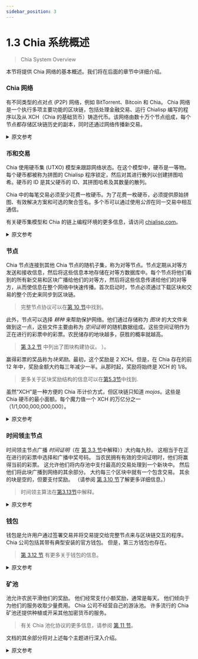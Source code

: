 ```yaml
---
sidebar_position: 3
---
```


# 1.3 Chia 系统概述

> Chia System Overview

本节将提供 Chia 网络的基本概述。我们将在后面的章节中详细介绍。

### Chia 网络

有不同类型的点对点 (P2P) 网络，例如 BitTorrent、Bitcoin 和 Chia。 Chia 网络是一个执行多项主要功能的区块链，包括处理金融交易、运行 Chialisp 编写的程序以及从 XCH（Chia 的基础货币）铸造代币。该网络由数十万个节点组成，每个节点都存储区块链历史的副本，同时还通过网络传播新交易。

<details>
<summary>原文参考</summary>

This section will provide a basic overview of Chia's network. We'll go into much more detail in later sections.

- ### Chia's network

There are different types of peer-to-peer (P2P) networks, such as BitTorrent, Bitcoin, and Chia. The Chia network is a blockchain that performs several major functions, including processing financial transactions, running programs written in Chialisp, and minting tokens from XCH (Chia's base currency). The network is composed of hundreds of thousands of nodes, each of which stores a copy of the blockchain's history, while also propagating new transactions across the network.

</details>

### 币和交易

Chia 使用硬币集 (UTXO) 模型来跟踪网络状态。在这个模型中，硬币是一等物。每个硬币都被称为拼图的 Chialisp 程序锁定，然后对其进行散列以创建拼图哈希。硬币的 ID 是其父硬币的 ID、其拼图哈希及其数量的散列。

Chia 中的每笔交易必须至少花费一枚硬币。为了花费一枚硬币，必须提供原始拼图、有效解决方案和可选的聚合签名。多个币可以通过使用*公告*在同一交易中相互通信。

有关硬币集模型和 Chia 的链上编程环境的更多信息，请访问 [chialisp.com](https://chialisp.com/)。

<details>
<summary>原文参考</summary>

- ### Coins and transactions

Chia uses the coin set (UTXO) model to keep track of the network's state. In this model, a coin is a first-class object. Each coin is locked with a Chialisp program called a _puzzle_, which is then hashed to create a _puzzlehash_. The coin's ID is a hash of its parent coin's ID, its puzzlehash, and its amount.

Each transaction in Chia must spend at least one coin. In order to spend a coin, one must provide the original puzzle, as well as a valid solution, and an optional aggregated signature. Multiple coins can communicate with each other in the same transaction by using _announcements_.

For more info about the coin set model and Chia's on-chain programming environment, see [chialisp.com](https://chialisp.com).

</details>

### 节点

Chia 节点连接到其他 Chia 节点的随机子集，称为对等节点。节点定期从对等方发送和接收信息，然后将这些信息本地存储在对等方数据库中。每个节点将他们看到的所有新交易和区块广播给他们的对等方，然后将这些信息传递给他们的对等方，从而使信息在整个网络中快速传播。首次启动时，节点必须通过下载区块和交易的整个历史来同步到区块链。

>完整节点协议可以在[第 10 节](/docs/10protocol/protocol "Section 3.10: Full Node Protocol")中找到。

此外，节点可以选择 *耕种* 来帮助保护网络。他们通过存储称为 *图块* 的大文件来做到这一点，这些文件主要由称为 *空间证明* 的随机数据组成。这些空间证明作为正在进行的彩票中的彩票。农民储存的地块越多，获胜的概率就越高。

>[第 3.2 节](/docs/03consensus/proof-of-space "Section 3.2: Proof of Space.") 中列出了图块构建协议。 ）。

赢得彩票的奖品称为*块奖励*。最初，这个奖励是 2 XCH。但是，在 Chia 存在的前 12 年中，奖励金额大约每三年减少一半。从那时起，奖励将始终是 XCH 的 1/8。

>更多关于区块奖励结构的信息可以在[第5.3节](/docs/05block-validation/block_rewards "Section 5.3: Block Rewards")中找到.

虽然“XCH”是一种方便的 Chia 币计价方式，但区块链只知道 *mojos*。这些是 Chia 硬币的最小面额。每个魔力值一个 XCH 的万亿分之一（1/1,000,000,000,000）。

<details>
<summary>原文参考</summary>

- ### Nodes

Chia nodes connect to a random subset of other Chia nodes, called peers. The nodes periodically send and receive information from peers, which is then stored locally in a peer database. Each node broadcasts all new transactions and blocks that they see to their peers, which in turn relay this information to _their_ peers, resulting in the information quickly being propagated throughout the network. When first starting up, nodes have to synchronize to the blockchain, by downloading the entire history of blocks and transactions.

  >The Full Node Protocol can be found in [Section 10](/docs/10protocol/protocol "Section 3.10: Full Node Protocol").

Additionally, nodes have the option of _farming_ to help secure the network. They do this by storing large files called _plots_, which mostly consist of random data called _proofs of space_. These proofs of space function as tickets in an ongoing lottery. The more plots a farmer stores, the higher the probability of winning.

  >The plot construction protocol is laid out in [Section 3.2](/docs/03consensus/proof-of-space "Section 3.2: Proof of Space.").

The prize for winning the lottery is called the _block reward_. Initially, this reward is 2 XCH. However, the reward amount is cut in half approximately every three years for the first 12 years of Chia's existence. From that point forward, the reward will always be 1/8 of an XCH.

  >More info on the block reward structure can be found in [Section 5.3](/docs/05block-validation/block_rewards "Section 5.3: Block Rewards").

While "XCH" is a convenient way to denominate Chia coins, the blockchain only knows about _mojos_. These are the smallest denomination of Chia's coins. Each mojo is worth one trillionth (1/1,000,000,000,000) of an XCH.

</details>

### 时间领主节点

时间领主节点广播 *时间证明*（在 [第 3.3 节](/docs/03consensus/vdfs "Section 3.3: VDFs")中解释））大约每九秒。 这相当于在正在进行的彩票中选择和广播中奖号码。 当农民拥有有效的空间证明时，他们将赢得当前的彩票。 这允许他们将内存池中支付最高的交易处理到一个新块中。 然后他们将此块广播到网络的其余部分。 大约每三个区块中就有一个包含交易。 其余的块是空的，但要支付奖励。 （请参阅 [第 3.10 节](/docs/03consensus/foliage "Section 3.10: Foliage")了解更多详细信息。）

>时间领主算法在[第3.13节](/docs/03consensus/timelords "Section 3.13: Timelord Algorithm")中解释。

<details>
<summary>原文参考</summary>

- ### Timelord nodes

Timelord nodes broadcast _proofs of time_ (explained in [Section 3.3](/docs/03consensus/vdfs "Section 3.3: VDFs")) around every nine seconds. This is equivalent to selecting and broadcasting the winning numbers in an ongoing lottery. When a farmer has a valid proof of space, they win the current lottery drawing. This allows them to process the highest-paying transactions from the mempool into a new block. They then broadcast this block to the rest of the network. Around one out of every three blocks contains transactions. The rest of the blocks are empty, but do pay a reward. (See [Section 3.10](/docs/03consensus/foliage "Section 3.10: Foliage") for more details.)

  >The timelord algorithm is explained in [Section 3.13](/docs/03consensus/timelords "Section 3.13: Timelord Algorithm").

</details>

### 钱包

钱包是允许用户通过签署交易并将交易提交给完整节点来与区块链交互的程序。 Chia 公司包括其带有典型安装的官方钱包。 但是，第三方钱包也存在。

> [第 3.12 节](/docs/03consensus/light_clients "Section 3.12: Light Clients") 有更多关于钱包的信息。

<details>
<summary>原文参考</summary>

- ### Wallets

Wallets are programs that allow users to interact with the blockchain, by signing and submitting transactions to full nodes. The Chia company includes its official wallet with a typical installation. However, third-party wallets also exist.

  >[Section 3.12](/docs/03consensus/light_clients "Section 3.12: Light Clients") has more info on wallets.

</details>

### 矿池

池允许农民平滑他们的奖励。 他们经常支付小额奖励，通常是每天。 他们倾向于为他们的服务收取少量费用。 Chia 公司不经营自己的游泳池。 许多流行的 Chia 矿池还提供种植或开采其他加密货币的服务。

> 有关 Chia 池化协议的更多信息，请参阅 [第 11 节](/docs/11pooling/pooling "Section 11: Pooling")。

文档的其余部分将对上述每个主题进行深入介绍。

<details>
<summary>原文参考</summary>

- ### Pools

Pools allow farmers to smooth out their rewards. They pay out small rewards frequently, often daily. They tend to charge a small fee for their services. The Chia company doesn't run its own pools. Many popular Chia pools also offer services for farming or mining other cryptocurrencies.

  >For more info on Chia's pooling protocol, see [Section 11](/docs/11pooling/pooling "Section 11: Pooling").

The rest of the documentation will go in-depth for each of the above topics.

</details>
